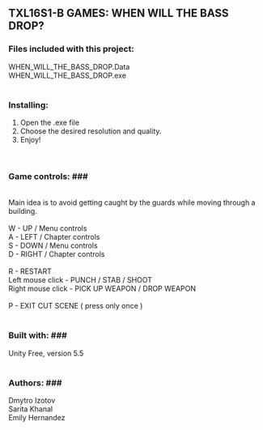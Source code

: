 ## TXL16S1-B GAMES: WHEN WILL THE BASS DROP? ##

### Files included with this project: ###
WHEN_WILL_THE_BASS_DROP.Data<br>
WHEN_WILL_THE_BASS_DROP.exe<br>
<br>

### Installing: ###
1. Open the .exe file<br>
2. Choose the desired resolution and quality.<br>
3. Enjoy!<br>
<br>

### Game controls: ###<br>
<br>
Main idea is to avoid getting caught by the guards while moving through a building.<br>
<br>
W - UP / Menu controls<br>
A - LEFT / Chapter controls<br>
S - DOWN / Menu controls<br>
D - RIGHT / Chapter controls<br>
<br>
R - RESTART
<br>
Left mouse click - PUNCH / STAB / SHOOT<br>
Right mouse click - PICK UP WEAPON / DROP WEAPON<br>
<br>
P - EXIT CUT SCENE ( press only once )<br>
<br>

### Built with: ###<br>
Unity Free, version 5.5<br>
<br>

### Authors: ###<br>
Dmytro Izotov<br>
Sarita Khanal<br>
Emily Hernandez








